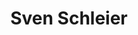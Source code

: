 ---
chapter_leader: ''
company: ''
facebook: ''
image: https://pbs.twimg.com/profile_images/848871453906747392/XbBDTeib_400x400.jpg
job_title: Principal Security Consultant
linkedin: https://www.linkedin.com/in/sven-schleier-98259194/
notes: ''
project_leader:
- OWASP Mobile Security Testing Guide
sessions: []
status: add-details
title: Sven Schleier
travel_from: Singapore
twitter: https://twitter.com/bsd_daemon
type: participant
website: ''
---